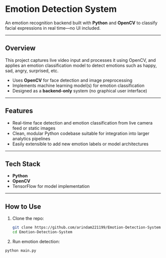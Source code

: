 # Emotion Detection System

An emotion recognition backend built with **Python** and **OpenCV** to classify facial expressions in real time—no UI included.

---

##  Overview
This project captures live video input and processes it using OpenCV, and applies an emotion classification model to detect emotions such as happy, sad, angry, surprised, etc.

- Uses **OpenCV** for face detection and image preprocessing  
- Implements machine learning model(s) for emotion classification  
- Designed as a **backend-only** system (no graphical user interface)

---

##  Features
- Real-time face detection and emotion classification from live camera feed or static images  
- Clean, modular Python codebase suitable for integration into larger analytics pipelines  
- Easily extensible to add new emotion labels or model architectures

---

##  Tech Stack
- **Python**  
- **OpenCV**  
- TensorFlow for model implementation

---

##  How to Use
1. Clone the repo:
   ```bash
   git clone https://github.com/arindam221199/Emotion-Detection-System
   cd Emotion-Detection-System

2. Run emotion detection:
```bash
python main.py
